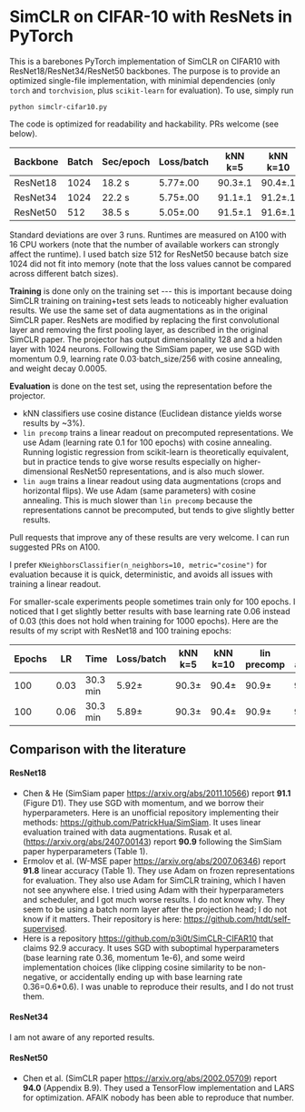 # SimCLR on CIFAR-10 with ResNets in PyTorch

This is a barebones PyTorch implementation of SimCLR on CIFAR10 with ResNet18/ResNet34/ResNet50 backbones. The purpose is to provide an optimized single-file implementation, with minimial dependencies (only `torch` and `torchvision`, plus `scikit-learn` for evaluation). To use, simply run 
```
python simclr-cifar10.py
```
The code is optimized for readability and hackability. PRs welcome (see below).

|Backbone|Batch|Sec/epoch|Loss/batch|kNN k=5|kNN k=10|lin precomp|lin augm|
|--------|-----|----------|----|--------|-----------|-------|----|
|ResNet18|1024 |18.2 s|5.77±.00|90.3±.1|90.4±.1|90.9±.1|91.1±.1|
|ResNet34|1024 |22.2 s|5.75±.00|91.1±.1|91.2±.1|91.3±.1|91.8±.1|
|ResNet50|512  |38.5 s|5.05±.00|91.5±.1|91.6±.1|93.1±.1|93.2±.1|

Standard deviations are over 3 runs. Runtimes are measured on A100 with 16 CPU workers (note that the number of available workers can strongly affect the runtime). I used batch size 512 for ResNet50 because batch size 1024 did not fit into memory (note that the loss values cannot be compared across different batch sizes).

**Training** is done only on the training set --- this is important because doing SimCLR training on training+test sets leads to noticeably higher evaluation results. We use the same set of data augmentations as in the original SimCLR paper. ResNets are modified by replacing the first convolutional layer and removing the first pooling layer, as described in the original SimCLR paper. The projector has output dimensionality 128 and a hidden layer with 1024 neurons. Following the SimSiam paper, we use SGD with momentum 0.9, learning rate 0.03⋅batch_size/256 with cosine annealing, and weight decay 0.0005.

**Evaluation** is done on the test set, using the representation before the projector.
* kNN classifiers use cosine distance (Euclidean distance yields worse results by ~3%).
* `lin precomp` trains a linear readout on precomputed representations. We use Adam (learning rate 0.1 for 100 epochs) with cosine annealing. Running logistic regression from scikit-learn is theoretically equivalent, but in practice tends to give worse results especially on higher-dimensional ResNet50 representations, and is also much slower.
* `lin augm` trains a linear readout using data augmentations (crops and horizontal flips). We use Adam (same parameters) with cosine annealing. This is much slower than `lin precomp` because the representations cannot be precomputed, but tends to give slightly better results.

Pull requests that improve any of these results are very welcome. I can run suggested PRs on A100.

I prefer `KNeighborsClassifier(n_neighbors=10, metric="cosine")` for evaluation because it is quick, deterministic, and avoids all issues with training a linear readout.

For smaller-scale experiments people sometimes train only for 100 epochs. I noticed that I get slightly better results with base learning rate 0.06 instead of 0.03 (this does not hold when training for 1000 epochs). Here are the results of my script with ResNet18 and 100 training epochs:

|Epochs|LR|Time|Loss/batch|kNN k=5|kNN k=10|lin precomp|lin augm|
|--|----|----|----|--------|-----------|-------|----|
|100|0.03|30.3 min|5.92±|90.3±|90.4±|90.9±|91.1±|
|100|0.06|30.3 min|5.89±|90.3±|90.4±|90.9±|91.1±|

## Comparison with the literature

#### ResNet18

* Chen & He (SimSiam paper https://arxiv.org/abs/2011.10566) report **91.1** (Figure D1). They use SGD with momentum, and we borrow their hyperparameters. Here is an unofficial repository implementing their methods: https://github.com/PatrickHua/SimSiam. It uses linear evaluation trained with data augmentations. Rusak et al. (https://arxiv.org/abs/2407.00143) report **90.9** following the SimSiam paper hyperparameters (Table 1).
* Ermolov et al. (W-MSE paper https://arxiv.org/abs/2007.06346) report **91.8** linear accuracy (Table 1). They use Adam on frozen representations for evaluation. They also use Adam for SimCLR training, which I haven not see anywhere else. I tried using Adam with their hyperparameters and scheduler, and I got much worse results. I do not know why. They seem to be using a batch norm layer after the projection head; I do not know if it matters. Their repository is here: https://github.com/htdt/self-supervised.
* Here is a repository https://github.com/p3i0t/SimCLR-CIFAR10 that claims 92.9 accuracy. It uses SGD with suboptimal hyperparameters (base learning rate 0.36, momentum 1e-6), and some weird implementation choices (like clipping cosine similarity to be non-negative, or accidentally ending up with base learning rate 0.36=0.6*0.6). I was unable to reproduce their results, and I do not trust them.

#### ResNet34

I am not aware of any reported results.

#### ResNet50

* Chen et al. (SimCLR paper https://arxiv.org/abs/2002.05709) report **94.0** (Appendix B.9). They used a TensorFlow implementation and LARS for optimization. AFAIK nobody has been able to reproduce that number.
